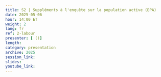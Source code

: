 ```yaml
---
title: S2 | Suppléments à l'enquête sur la population active (EPA)
date: 2025-05-06
hour: 14:00 ET
weight: 2
lang: fr
ref: 2-labour
presenter: [ ()]
length:
category: presentation
archive: 2025
session_link:
slides:
youtube_link:
---
```

